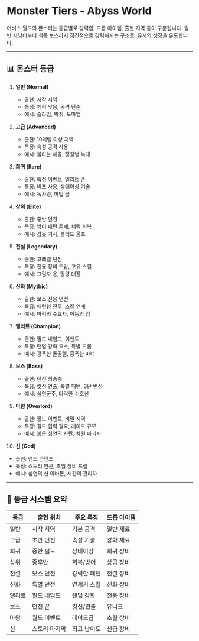 # Monster Tiers - Abyss World

어비스 월드의 몬스터는 등급별로 강력함, 드롭 아이템, 출현 지역 등이 구분됩니다. 일반 사냥터부터 최종 보스까지 점진적으로 강력해지는 구조로, 유저의 성장을 유도합니다.

---

## 📊 몬스터 등급

1. **일반 (Normal)**  
   - 출현: 시작 지역  
   - 특징: 체력 낮음, 공격 단순  
   - 예시: 슬라임, 박쥐, 도마뱀

2. **고급 (Advanced)**  
   - 출현: 10레벨 이상 지역  
   - 특징: 속성 공격 사용  
   - 예시: 불타는 해골, 정찰병 늑대

3. **희귀 (Rare)**  
   - 출현: 특정 이벤트, 엘리트 존  
   - 특징: 버프 사용, 상태이상 기술  
   - 예시: 독사령, 마법 곰

4. **상위 (Elite)**  
   - 출현: 중반 던전  
   - 특징: 방어 패턴 존재, 체력 회복  
   - 예시: 갑옷 기사, 블러드 울프

5. **전설 (Legendary)**  
   - 출현: 고레벨 던전  
   - 특징: 전용 장비 드랍, 고유 스킬  
   - 예시: 그림자 용, 망령 대장

6. **신화 (Mythic)**  
   - 출현: 보스 전용 던전  
   - 특징: 패턴형 전투, 스킬 연계  
   - 예시: 마력의 수호자, 어둠의 검

7. **엘리트 (Champion)**  
   - 출현: 필드 네임드, 이벤트  
   - 특징: 랜덤 강화 요소, 특별 드롭  
   - 예시: 광폭한 돌골렘, 흉폭한 마녀

8. **보스 (Boss)**  
   - 출현: 던전 최종층  
   - 특징: 컷신 연출, 특별 패턴, 3단 변신  
   - 예시: 심연군주, 타락한 수호신

9. **마왕 (Overlord)**  
   - 출현: 월드 이벤트, 비밀 지역  
   - 특징: 길드 협력 필요, 레이드 규모  
   - 예시: 붉은 심연의 사탄, 차원 파괴자

10. **신 (God)**  
   - 출현: 엔드 콘텐츠  
   - 특징: 스토리 연관, 초월 장비 드랍  
   - 예시: 심연의 신 아바돈, 시간의 관리자

---

## 📌 등급 시스템 요약

| 등급 | 출현 위치 | 주요 특징 | 드롭 아이템 |
|------|------------|-----------|-------------|
| 일반 | 시작 지역 | 기본 공격 | 일반 재료 |
| 고급 | 초반 던전 | 속성 기술 | 강화 재료 |
| 희귀 | 중반 필드 | 상태이상 | 희귀 장비 |
| 상위 | 중후반 | 회복/방어 | 상급 장비 |
| 전설 | 보스 던전 | 강력한 패턴 | 전설 장비 |
| 신화 | 특별 던전 | 연계기 스킬 | 신화 장비 |
| 엘리트 | 필드 네임드 | 랜덤 강화 | 전용 장비 |
| 보스 | 던전 끝 | 컷신/연출 | 유니크 |
| 마왕 | 월드 이벤트 | 레이드급 | 초월 장비 |
| 신 | 스토리 마지막 | 최고 난이도 | 신급 장비 |


